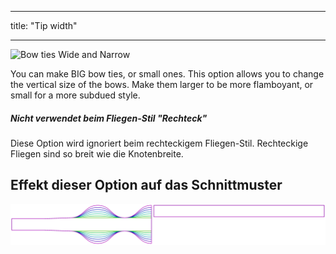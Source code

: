 - - -
title: "Tip width"
- - -

![Bow ties Wide and Narrow](tipwidth.svg)

You can make BIG bow ties, or small ones. This option allows you to change the vertical size of the bows. Make them larger to be more flamboyant, or small for a more subdued style.

<Note>

##### Nicht verwendet beim Fliegen-Stil "Rechteck"

Diese Option wird ignoriert beim rechteckigem Fliegen-Stil. Rechteckige Fliegen sind so breit wie die Knotenbreite.

</Note>

## Effekt dieser Option auf das Schnittmuster

![This image shows the effect of this option by superimposing several variants that have a different value for this option](benjamin_tipwidth_sample.svg "Effect of this option on the pattern")
